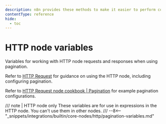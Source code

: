 ```yaml
---
description: n8n provides these methods to make it easier to perform common tasks in expressions.
contentType: reference
hide:
  - toc
---
```


# HTTP node variables

Variables for working with HTTP node requests and responses when using pagination.

Refer to [HTTP Request](/integrations/builtin/core-nodes/n8n-nodes-base.httprequest/) for guidance on using the HTTP node, including configuring pagination.

Refer to [HTTP Request node cookbook | Pagination](/code/cookbook/http-node/pagination/) for example pagination configurations.

/// note | HTTP node only
These variables are for use in expressions in the HTTP node. You can't use them in other nodes.
///
--8<-- "_snippets/integrations/builtin/core-nodes/http/pagination-variables.md"
